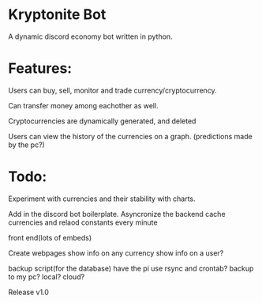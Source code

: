 # Kryptonite Bot

 A dynamic discord economy bot written in python.

# Features:

 Users can buy, sell, monitor and trade currency/cryptocurrency.

Can transfer money among eachother as well.

Cryptocurrencies are dynamically generated, and deleted

Users can view the history of the currencies on a graph. (predictions made by the pc?)


# Todo:
 
Experiment with currencies and their stability with charts.

Add in the discord bot boilerplate.
    Asyncronize the backend
    cache currencies and relaod constants every minute

front end(lots of embeds)

Create webpages
    show info on any currency
    show info on a user?

backup script(for the database)
    have the pi use rsync and crontab?
        backup to my pc? local? cloud?

Release v1.0
